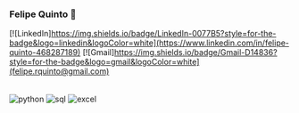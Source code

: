 ### Felipe Quinto 👋
[![LinkedIn]https://img.shields.io/badge/LinkedIn-0077B5?style=for-the-badge&logo=linkedin&logoColor=white](https://www.linkedin.com/in/felipe-quinto-468287189)
[![Gmail]https://img.shields.io/badge/Gmail-D14836?style=for-the-badge&logo=gmail&logoColor=white](felipe.rquinto@gmail.com)

<div style="display: inline_blocks"><br/>
  <img align="center" alt="python" src="https://img.shields.io/badge/Python-3776AB?style=for-the-badge&logo=python&logoColor=white" />
  <img align="center" alt="sql" src="https://img.shields.io/badge/PostgreSQL-316192?style=for-the-badge&logo=postgresql&logoColor=white" />
  <img align="center" alt="excel" src="https://img.shields.io/badge/Microsoft_Excel-217346?style=for-the-badge&logo=microsoft-excel&logoColor=white" />


  
</div>





